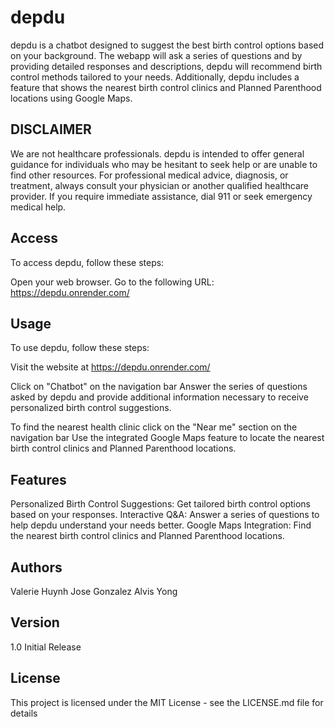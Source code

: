 # depdu
depdu is a chatbot designed to suggest the best birth control options based on your background. The webapp will ask a series of questions and by providing detailed responses and descriptions, depdu will recommend birth control methods tailored to your needs. Additionally, depdu includes a feature that shows the nearest birth control clinics and Planned Parenthood locations using Google Maps.

## DISCLAIMER
We are not healthcare professionals. depdu is intended to offer general guidance for individuals who may be hesitant to seek help or are unable to find other resources. For professional medical advice, diagnosis, or treatment, always consult your physician or another qualified healthcare provider. If you require immediate assistance, dial 911 or seek emergency medical help.

## Access
To access depdu, follow these steps:

Open your web browser.
Go to the following URL: https://depdu.onrender.com/

## Usage
To use depdu, follow these steps:

Visit the website at https://depdu.onrender.com/

Click on "Chatbot" on the navigation bar
Answer the series of questions asked by depdu and provide additional information necessary to receive personalized birth control suggestions.

To find the nearest health clinic click on the "Near me" section on the navigation bar
Use the integrated Google Maps feature to locate the nearest birth control clinics and Planned Parenthood locations.

## Features
Personalized Birth Control Suggestions: Get tailored birth control options based on your responses.
Interactive Q&A: Answer a series of questions to help depdu understand your needs better.
Google Maps Integration: Find the nearest birth control clinics and Planned Parenthood locations.

## Authors
Valerie Huynh
Jose Gonzalez
Alvis Yong

## Version
1.0
Initial Release


## License
This project is licensed under the MIT License - see the LICENSE.md file for details
